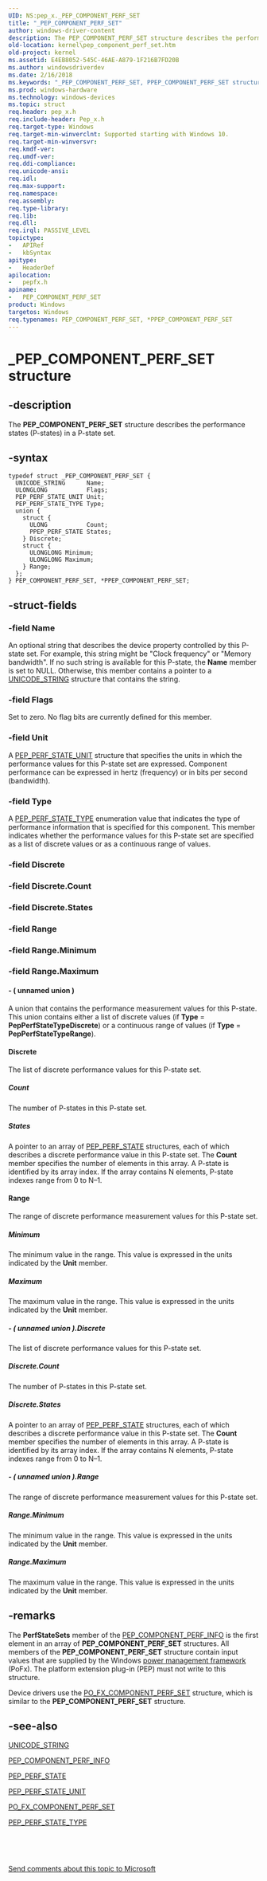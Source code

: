 ```yaml
---
UID: NS:pep_x._PEP_COMPONENT_PERF_SET
title: "_PEP_COMPONENT_PERF_SET"
author: windows-driver-content
description: The PEP_COMPONENT_PERF_SET structure describes the performance states (P-states) in a P-state set.
old-location: kernel\pep_component_perf_set.htm
old-project: kernel
ms.assetid: E4EB8052-545C-46AE-A879-1F216B7FD20B
ms.author: windowsdriverdev
ms.date: 2/16/2018
ms.keywords: "_PEP_COMPONENT_PERF_SET, PPEP_COMPONENT_PERF_SET structure pointer [Kernel-Mode Driver Architecture], PEP_COMPONENT_PERF_SET, PEP_COMPONENT_PERF_SET structure [Kernel-Mode Driver Architecture], kernel.pep_component_perf_set, *PPEP_COMPONENT_PERF_SET, pepfx/PEP_COMPONENT_PERF_SET, PPEP_COMPONENT_PERF_SET, pepfx/PPEP_COMPONENT_PERF_SET"
ms.prod: windows-hardware
ms.technology: windows-devices
ms.topic: struct
req.header: pep_x.h
req.include-header: Pep_x.h
req.target-type: Windows
req.target-min-winverclnt: Supported starting with Windows 10.
req.target-min-winversvr: 
req.kmdf-ver: 
req.umdf-ver: 
req.ddi-compliance: 
req.unicode-ansi: 
req.idl: 
req.max-support: 
req.namespace: 
req.assembly: 
req.type-library: 
req.lib: 
req.dll: 
req.irql: PASSIVE_LEVEL
topictype:
-	APIRef
-	kbSyntax
apitype:
-	HeaderDef
apilocation:
-	pepfx.h
apiname:
-	PEP_COMPONENT_PERF_SET
product: Windows
targetos: Windows
req.typenames: PEP_COMPONENT_PERF_SET, *PPEP_COMPONENT_PERF_SET
---
```


# _PEP_COMPONENT_PERF_SET structure


## -description


The <b>PEP_COMPONENT_PERF_SET</b> structure describes the performance states (P-states) in a P-state set.


## -syntax


````
typedef struct _PEP_COMPONENT_PERF_SET {
  UNICODE_STRING      Name;
  ULONGLONG           Flags;
  PEP_PERF_STATE_UNIT Unit;
  PEP_PERF_STATE_TYPE Type;
  union {
    struct {
      ULONG           Count;
      PPEP_PERF_STATE States;
    } Discrete;
    struct {
      ULONGLONG Minimum;
      ULONGLONG Maximum;
    } Range;
  };
} PEP_COMPONENT_PERF_SET, *PPEP_COMPONENT_PERF_SET;
````


## -struct-fields




### -field Name

An optional string that describes the device property controlled by this P-state set.  For example, this string might be "Clock frequency" or "Memory bandwidth". If no such string is available for this P-state, the <b>Name</b> member is set to NULL. Otherwise, this member contains a pointer to a <a href="..\wudfwdm\ns-wudfwdm-_unicode_string.md">UNICODE_STRING</a> structure that contains the string.


### -field Flags

Set to zero. No flag bits are currently defined for this member.


### -field Unit

A <a href="..\pepfx\ne-pepfx-_pep_perf_state_unit.md">PEP_PERF_STATE_UNIT</a> structure that specifies the units in which the performance values for this P-state set are expressed. Component performance can be expressed in hertz (frequency) or in bits per second (bandwidth).


### -field Type

A <a href="..\pepfx\ne-pepfx-_pep_perf_state_type.md">PEP_PERF_STATE_TYPE</a> enumeration value that indicates the type of performance information that is specified for this component. This member indicates whether the performance values for this P-state set are specified as a list of discrete values or as a continuous range of values.


### -field Discrete

 


### -field Discrete.Count

 


### -field Discrete.States

 


### -field Range

 


### -field Range.Minimum

 


### -field Range.Maximum

 




#### - ( unnamed union )

A union that contains the performance measurement values for this P-state. This union contains either a list of discrete values (if <b>Type</b> = <b>PepPerfStateTypeDiscrete</b>) or a continuous range of values (if <b>Type</b> = <b>PepPerfStateTypeRange</b>).



#### Discrete

The list of discrete performance values for this P-state set.



##### Count

The number of P-states in this P-state set.



##### States

A pointer to an array of <a href="..\pepfx\ns-pepfx-_pep_perf_state.md">PEP_PERF_STATE</a> structures, each of which describes a discrete performance value in this P-state set. The <b>Count</b> member specifies the number of elements in this array. A P-state is identified by its array index. If the array contains N elements, P-state indexes range from 0 to N–1.



#### Range

The range of discrete performance measurement values for this P-state set.



##### Minimum

The minimum value in the range. This value is expressed in the units indicated by the <b>Unit</b> member.



##### Maximum

The maximum value in the range. This value is expressed in the units indicated by the <b>Unit</b> member.


##### - ( unnamed union ).Discrete

The list of discrete performance values for this P-state set.



##### Discrete.Count

The number of P-states in this P-state set.



##### Discrete.States

A pointer to an array of <a href="..\pepfx\ns-pepfx-_pep_perf_state.md">PEP_PERF_STATE</a> structures, each of which describes a discrete performance value in this P-state set. The <b>Count</b> member specifies the number of elements in this array. A P-state is identified by its array index. If the array contains N elements, P-state indexes range from 0 to N–1.


##### - ( unnamed union ).Range

The range of discrete performance measurement values for this P-state set.



##### Range.Minimum

The minimum value in the range. This value is expressed in the units indicated by the <b>Unit</b> member.



##### Range.Maximum

The maximum value in the range. This value is expressed in the units indicated by the <b>Unit</b> member.


## -remarks



The <b>PerfStateSets</b> member of the <a href="..\pepfx\ns-pepfx-_pep_component_perf_info.md">PEP_COMPONENT_PERF_INFO</a> is the first element in an array of <b>PEP_COMPONENT_PERF_SET</b> structures. All members of the <b>PEP_COMPONENT_PERF_SET</b> structure contain input values that are supplied by the Windows <a href="https://msdn.microsoft.com/B08F8ABF-FD43-434C-A345-337FBB799D9B">power management framework</a> (PoFx). The platform extension plug-in (PEP) must not write to this structure.

Device drivers use the <a href="..\wudfwdm\ns-wudfwdm-_po_fx_component_perf_set.md">PO_FX_COMPONENT_PERF_SET</a> structure, which is similar to the <b>PEP_COMPONENT_PERF_SET</b> structure.




## -see-also

<a href="..\wudfwdm\ns-wudfwdm-_unicode_string.md">UNICODE_STRING</a>



<a href="..\pepfx\ns-pepfx-_pep_component_perf_info.md">PEP_COMPONENT_PERF_INFO</a>



<a href="..\pepfx\ns-pepfx-_pep_perf_state.md">PEP_PERF_STATE</a>



<a href="..\pepfx\ne-pepfx-_pep_perf_state_unit.md">PEP_PERF_STATE_UNIT</a>



<a href="..\wudfwdm\ns-wudfwdm-_po_fx_component_perf_set.md">PO_FX_COMPONENT_PERF_SET</a>



<a href="..\pepfx\ne-pepfx-_pep_perf_state_type.md">PEP_PERF_STATE_TYPE</a>



 

 

<a href="mailto:wsddocfb@microsoft.com?subject=Documentation%20feedback [kernel\kernel]:%20PEP_COMPONENT_PERF_SET structure%20 RELEASE:%20(2/16/2018)&amp;body=%0A%0APRIVACY STATEMENT%0A%0AWe use your feedback to improve the documentation. We don't use your email address for any other purpose, and we'll remove your email address from our system after the issue that you're reporting is fixed. While we're working to fix this issue, we might send you an email message to ask for more info. Later, we might also send you an email message to let you know that we've addressed your feedback.%0A%0AFor more info about Microsoft's privacy policy, see http://privacy.microsoft.com/en-us/default.aspx." title="Send comments about this topic to Microsoft">Send comments about this topic to Microsoft</a>

